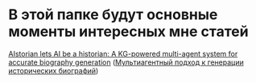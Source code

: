# В этой папке будут основные моменты интересных мне статей


[AIstorian lets AI be a historian: A KG-powered multi-agent system for accurate biography generation](https://arxiv.org/html/2503.11346v1) ([Мультиагентный подход к генерации исторических биографий](https://github.com/rocoss/Awesome-RAG/blob/main/key_points/AIstorian.md))


